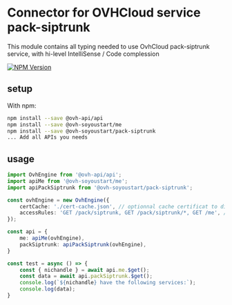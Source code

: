 # Connector for OVHCloud service pack-siptrunk

This module contains all typing needed to use OvhCloud pack-siptrunk service, with hi-level IntelliSense / Code complession

[![NPM Version](https://img.shields.io/npm/v/@ovh-soyoustart/pack-siptrunk.svg?style=flat)](https://www.npmjs.org/package/@ovh-soyoustart/pack-siptrunk)

## setup

With npm:
````bash
npm install --save @ovh-api/api
npm install --save @ovh-soyoustart/me
npm install --save @ovh-soyoustart/pack-siptrunk
... Add all APIs you needs
````

## usage

````typescript
import OvhEngine from '@ovh-api/api';
import apiMe from '@ovh-soyoustart/me';
import apiPackSiptrunk from '@ovh-soyoustart/pack-siptrunk';

const ovhEngine = new OvhEngine({ 
    certCache: './cert-cache.json', // optionnal cache certificat to disk
    accessRules: 'GET /pack/siptrunk, GET /pack/siptrunk/*, GET /me', // optionnal limit the requested privileges.
});

const api = {
    me: apiMe(ovhEngine),
    packSiptrunk: apiPackSiptrunk(ovhEngine),
}

const test = async () => {
    const { nichandle } = await api.me.$get();
    const data = await api.packSiptrunk.$get();
    console.log(`${nichandle} have the following services:`);
    console.log(data);
}

````